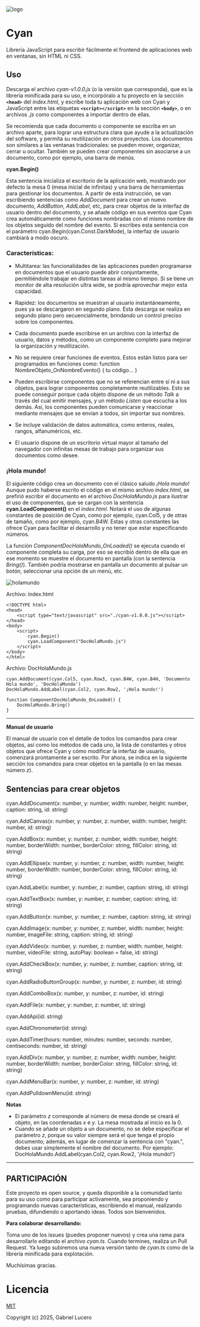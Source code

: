 ![logo](https://github.com/cyanproject/cyan/blob/58a38f5a04b562c8136d28cd4d1b114a08ee2377/logo-350x350.png)
# Cyan
Librería JavaScript para escribir fácilmente el frontend de aplicaciones web en ventanas, sin HTML ni CSS.

## Uso

Descarga el archivo *cyan-v1.0.0.js* (o la versión que corresponda), que es la librería minificada para su uso, e incorpóralo a tu proyecto en la sección **`<head>`** del *index.html*, y escribe toda tu aplicación web con Cyan y JavaScript entre las etiquetas **`<script></script>`** en la sección **`<body>`**, o en archivos *.js* como componentes a importar dentro de ellas.

Se recomienda que cada documento o componente se escriba en un archivo aparte, para lograr una estructura clara que ayude a la actualización del software, y permita su reutilización en otros proyectos. Los documentos son similares a las ventanas tradicionales: se pueden mover, organizar, cerrar u ocultar. También se pueden crear componentes sin asociarse a un documento, como por ejemplo, una barra de menús.

**cyan.Begin()**

Esta sentencia inicializa el escritorio de la aplicación web, mostrando por defecto la mesa 0 (mesa inicial de infinitas) y una barra de herramientas para gestionar los documentos.
A partir de esta instrucción, se van escribiendo sentencias como *AddDocument* para crear un nuevo documento, *AddButton*, *AddLabel*, etc, para crear objetos de la interfaz de usuario dentro del documento, y se añade código en sus eventos que Cyan crea automáticamente como funciones nombradas con el mismo nombre de los objetos seguido del nombre del evento. Si escribes esta sentencia con el parámetro cyan.Begin(cyan.Const.DarkMode), la interfaz de usuario cambiará a modo oscuro.

### Características:

- Multitarea: las funcionalidades de las aplicaciones pueden programarse en documentos que el usuario puede abrir conjuntamente, permitiéndole trabajar en distintas tareas al mismo tiempo. Si se tiene un monitor de alta resolución ultra wide, se podría aprovechar mejor esta capacidad.
  
- Rapidez: los documentos se muestran al usuario instantáneamente, pues ya se descargaron en segundo plano. Esta descarga se realiza en segundo plano pero secuencialmente, brindando un control preciso sobre los componentes.

- Cada documento puede escribirse en un archivo con la interfaz de usuario, datos y métodos, como un componente completo para mejorar la organización y reutilización.

- No se requiere crear funciones de eventos. Estos están listos para ser programados en funciones como: function NombreObjeto_OnNombreEvento() { tu código... }

- Pueden escribirse componentes que no se referencian entre sí ni a sus objetos, para lograr componentes completamente reutilizables. Esto se puede conseguir porque cada objeto dispone de un método *Talk* a través del cual emitir mensajes, y un método *Listen* que escucha a los demás. Así, los componentes pueden comunicarse y reaccionar mediante mensajes que se envían a todos, sin importar sus nombres.

- Se incluye validación de datos automática, como enteros, reales, rangos, alfanuméricos, etc.

- El usuario dispone de un escritorio virtual mayor al tamaño del navegador con infinitas mesas de trabajo para organizar sus documentos como desee.


### ¡Hola mundo!

El siguiente código crea un documento con el clásico saludo *¡Hola mundo!* Aunque pudo haberse escrito el código en el mismo archivo *index.html*, se prefirió escribir el documento en el archivo *DocHolaMundo.js* para ilustrar el uso de componentes, que se cargan con la sentencia **cyan.LoadComponent()** en el *index.html*. Notará el uso de algunas constantes de posición de Cyan, como por ejemplo, cyan.Col5, y de otras de tamaño, como por ejemplo, cyan.B4W. Estas y otras constantes las ofrece Cyan para facilitar el desarrollo y no tener que estar especificando números.

La función *ComponentDocHolaMundo_OnLoaded()* se ejecuta cuando el componente completa su carga, por eso se escribió dentro de ella que en ese momento se muestre el documento en pantalla (con la sentencia *Bring()*). También podría mostrarse en pantalla un documento al pulsar un botón, seleccionar una opción de un menú, etc.

![holamundo](https://github.com/cyanproject/cyan/blob/118d8c168f723d3308ed4582691965b4db459c96/holamundo.jpg)

Archivo: index.html
```
<!DOCTYPE html>
<head>
    <script type="text/javascript" src="./cyan-v1.0.0.js"></script>
</head>
<body>
    <script>
        cyan.Begin()
        cyan.LoadComponent("DocHolaMundo.js")
    </script>
</body>
</html>
```

Archivo: DocHolaMundo.js
```
cyan.AddDocument(cyan.Col5, cyan.Row3, cyan.B4W, cyan.B4H, 'Documento Hola mundo', 'DocHolaMundo')
DocHolaMundo.AddLabel(cyan.Col2, cyan.Row2, '¡Hola mundo!')

function ComponentDocHolaMundo_OnLoaded() {
    DocHolaMundo.Bring()
}
```
---

**Manual de usuario**

El manual de usuario con el detalle de todos los comandos para crear objetos, así como los métodos de cada uno, la lista de constantes y otros objetos que ofrece Cyan y cómo modificar la interfaz de usuario, comenzará prontamente a ser escrito.
Por ahora, se indica en la siguiente sección los comandos para crear objetos en la pantalla (o en las mesas número *z*).

## Sentencias para crear objetos

cyan.AddDocument(x: number, y: number, width: number, height: number, caption: string, id: string)

cyan.AddCanvas(x: number, y: number, z: number, width: number, height: number, id: string)

cyan.AddBox(x: number, y: number, z: number, width: number, height: number, borderWidth: number, borderColor: string, fillColor: string, id: string)

cyan.AddEllipse(x: number, y: number, z: number, width: number, height: number, borderWidth: number, borderColor: string, fillColor: string, id: string)

cyan.AddLabel(x: number, y: number, z: number, caption: string, id: string)

cyan.AddTextBox(x: number, y: number, z: number, caption: string, id: string)

cyan.AddButton(x: number, y: number, z: number, caption: string, id: string)

cyan.AddImage(x: number, y: number, z: number, width: number, height: number, imageFile: string, caption: string, id: string)

cyan.AddVideo(x: number, y: number, z: number, width: number, height: number, videoFile: string, autoPlay: boolean = false, id: string)

cyan.AddCheckBox(x: number, y: number, z: number, caption: string, id: string)

cyan.AddRadioButtonGroup(x: number, y: number, z: number, id: string)

cyan.AddComboBox(x: number, y: number, z: number, id: string)

cyan.AddFile(x: number, y: number, z: number, id: string)

cyan.AddApi(id: string)

cyan.AddChronometer(id: string)

cyan.AddTimer(hours: number, minutes: number, seconds: number, centiseconds: number, id: string)

cyan.AddDiv(x: number, y: number, z: number, width: number, height: number, borderWidth: number, borderColor: string, fillColor: string, id: string)

cyan.AddMenuBar(x: number, y: number, z: number, id: string)

cyan.AddPulldownMenu(id: string)

**Notas**

- El parámetro *z* corresponde al número de mesa donde se creará el objeto, en las coordenadas *x* e *y*. La mesa mostrada al inicio es la 0.
- Cuando se añade un objeto a un documento, no se debe especificar el parámetro *z*, porque su valor siempre será el que tenga el propio documento; además, en lugar de comenzar la sentencia con "cyan.", debes usar simplemente el nombre del documento. Por ejemplo: DocHolaMundo.AddLabel(cyan.Col2, cyan.Row2, '¡Hola mundo!')

---

## PARTICIPACIÓN

Este proyecto es open source, y queda disponible a la comunidad tanto para su uso como para participar activamente, sea proponiendo y programando nuevas características, escribiendo el manual, realizando pruebas, difundiendo o aportando ideas. Todos son bienvenidos.

**Para colaborar desarrollando:**

Toma uno de los issues (puedes proponer nuevos) y crea una rama para desarrollarlo editando el archivo *cyan.ts*. Cuando termines, realiza un Pull Request. Ya luego subiremos una nueva versión tanto de *cyan.ts* como de la librería minificada para explotación.

Muchísimas gracias.

# Licencia

[MIT](https://opensource.org/licenses/MIT)

Copyright (c) 2025, Gabriel Lucero
